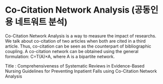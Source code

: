 # Co-Citation Network Analysis (공동인용 네트워트 분석)

Co-Citation Network Analysis is a way to measure the impact of researchs.
We talk about co-citation of two articles when both are cited in a third article. Thus, co-citation can be seen as the counterpart of bibliographic coupling.
A co-citation network can be obtained using the general formulation: C=T(A)×A, where A is a bipartite network.

Title : Comprehensiveness of Systematic Reviews in Evidence-Based Nursing Guidelines for Preventing Inpatient Falls using Co-Citation Network Analysis
